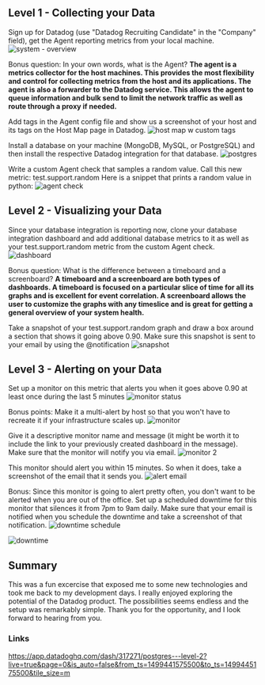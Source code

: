 ## Level 1 - Collecting your Data
Sign up for Datadog (use "Datadog Recruiting Candidate" in the "Company" field), get the Agent reporting metrics from your local machine.
![system - overview](https://user-images.githubusercontent.com/29982897/27965598-e94fd076-6301-11e7-913a-1ee7eb05675b.PNG)

Bonus question: In your own words, what is the Agent?
**The agent is a metrics collector for the host machines.  This provides the most flexibility and control for collecting metrics from the host and its applications.  The agent is also a forwarder to the Datadog service.  This allows the agent to queue information and bulk send to limit the network traffic as well as route through a proxy if needed.**

Add tags in the Agent config file and show us a screenshot of your host and its tags on the Host Map page in Datadog.
![host map w custom tags](https://user-images.githubusercontent.com/29982897/27965768-72f9d088-6302-11e7-93d6-e6fe75b6d2ea.PNG)

Install a database on your machine (MongoDB, MySQL, or PostgreSQL) and then install the respective Datadog integration for that database.
![postgres](https://user-images.githubusercontent.com/29982897/27966206-04f78bfa-6304-11e7-9179-d4a370b4e708.PNG)

Write a custom Agent check that samples a random value. Call this new metric: test.support.random
Here is a snippet that prints a random value in python:
![agent check](https://user-images.githubusercontent.com/29982897/27966275-4f034720-6304-11e7-80d6-b68744f8ba36.PNG)

## Level 2 - Visualizing your Data
Since your database integration is reporting now, clone your database integration dashboard and add additional database metrics to it as well as your test.support.random metric from the custom Agent check.
![dashboard](https://user-images.githubusercontent.com/29982897/27966476-f93d9fce-6304-11e7-8289-e9df2b07f036.PNG)

Bonus question: What is the difference between a timeboard and a screenboard?
**A timeboard and a screenboard are both types of dashboards.  A timeboard is focused on a particular slice of time for all its graphs and is excellent for event correlation.  A screenboard allows the user to customize the graphs with any timeslice and is great for getting a general overview of your system health.**

Take a snapshot of your test.support.random graph and draw a box around a section that shows it going above 0.90. Make sure this snapshot is sent to your email by using the @notification
![snapshot](https://user-images.githubusercontent.com/29982897/27966574-5529f85a-6305-11e7-948a-8736ff9f2071.PNG)


## Level 3 - Alerting on your Data
Set up a monitor on this metric that alerts you when it goes above 0.90 at least once during the last 5 minutes
![monitor status](https://user-images.githubusercontent.com/29982897/27966658-9e78711c-6305-11e7-9d37-87c002bf414d.PNG)

Bonus points: Make it a multi-alert by host so that you won't have to recreate it if your infrastructure scales up.
![monitor](https://user-images.githubusercontent.com/29982897/27966668-a6f81ffe-6305-11e7-9fe6-6488e1413b71.PNG)

Give it a descriptive monitor name and message (it might be worth it to include the link to your previously created dashboard in the message). Make sure that the monitor will notify you via email.
![monitor 2](https://user-images.githubusercontent.com/29982897/27966737-fc1f1960-6305-11e7-81fc-2bac0505e123.PNG)

This monitor should alert you within 15 minutes. So when it does, take a screenshot of the email that it sends you.
![alert email](https://user-images.githubusercontent.com/29982897/27966728-f6804ec0-6305-11e7-9352-cf50ef2bf282.PNG)

Bonus: Since this monitor is going to alert pretty often, you don't want to be alerted when you are out of the office. Set up a scheduled downtime for this monitor that silences it from 7pm to 9am daily. Make sure that your email is notified when you schedule the downtime and take a screenshot of that notification.
![downtime schedule](https://user-images.githubusercontent.com/29982897/27966838-5477fe4c-6306-11e7-86d5-2e6991e37471.PNG)

![downtime](https://user-images.githubusercontent.com/29982897/27966792-24767656-6306-11e7-8db7-0d5a7c194d0a.PNG)

## Summary
This was a fun excercise that exposed me to some new technologies and took me back to my development days.  I really enjoyed exploring the potential of the Datadog product.  The possibilities seems endless and the setup was remarkably simple.  Thank you for the opportunity, and I look forward to hearing from you.

### Links
https://app.datadoghq.com/dash/317271/postgres---level-2?live=true&page=0&is_auto=false&from_ts=1499441575500&to_ts=1499445175500&tile_size=m
